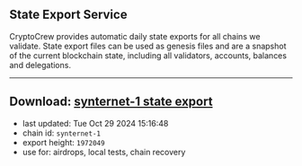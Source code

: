## State Export Service
CryptoCrew provides automatic daily state exports for all chains we validate. State export files can be used as genesis files and are a snapshot of the current blockchain state, including all validators, accounts, balances and delegations.

---
**Download: [synternet-1 state export](https://dl-eu2.ccvalidators.com/SERVICE/synternet/synternet-1_export_1972049.json)**
---

- last updated: Tue Oct 29 2024 15:16:48
- chain id: `synternet-1`
- export height: `1972049`
- use for: airdrops, local tests, chain recovery
